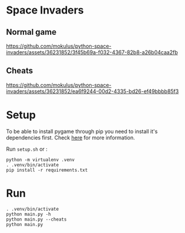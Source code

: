 # Space Invaders

## Normal game

https://github.com/mokulus/python-space-invaders/assets/36231852/3f45b69a-f032-4367-82b8-a26b04caa2fb

## Cheats

https://github.com/mokulus/python-space-invaders/assets/36231852/ea6f9244-00d2-4335-bd26-ef49bbbb85f3

# Setup

To be able to install pygame through pip you need to install it's dependencies first.
Check [here](https://stackoverflow.com/questions/7652385/where-can-i-find-and-install-the-dependencies-for-pygame) for more information.

Run `setup.sh` or :

```
python -m virtualenv .venv
. .venv/bin/activate
pip install -r requirements.txt
```

# Run

```
. .venv/bin/activate
python main.py -h
python main.py --cheats
python main.py
```
